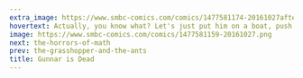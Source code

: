```yaml
---
extra_image: https://www.smbc-comics.com/comics/1477581174-20161027after.png
hovertext: Actually, you know what? Let's just put him on a boat, push it into the sea, and light the damn thing on fire.
image: https://www.smbc-comics.com/comics/1477581159-20161027.png
next: the-horrors-of-math
prev: the-grasshopper-and-the-ants
title: Gunnar is Dead
---
```

